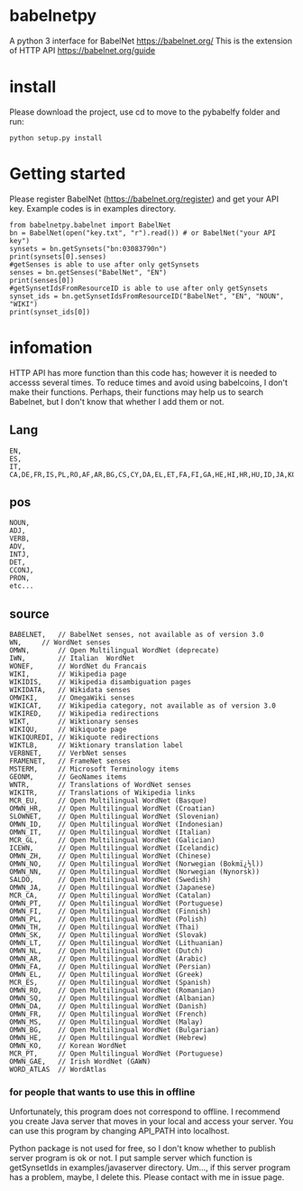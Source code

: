 # babelnetpy
A python 3 interface for BabelNet https://babelnet.org/
This is the extension of HTTP API https://babelnet.org/guide

# install
Please download the project, use cd to move to the pybabelfy folder and run:
```
python setup.py install
```

# Getting started
Please register BabelNet (https://babelnet.org/register) and get your API key.
Example codes is in examples directory.
```
from babelnetpy.babelnet import BabelNet
bn = BabelNet(open("key.txt", "r").read()) # or BabelNet("your API key")
synsets = bn.getSynsets("bn:03083790n")
print(synsets[0].senses)
#getSenses is able to use after only getSynsets
senses = bn.getSenses("BabelNet", "EN")
print(senses[0])
#getSynsetIdsFromResourceID is able to use after only getSynsets
synset_ids = bn.getSynsetIdsFromResourceID("BabelNet", "EN", "NOUN", "WIKI")
print(synset_ids[0])
```

# infomation
HTTP API has more function than this code has; however it is needed to accesss several times. To reduce times and avoid using babelcoins, I don't make their functions. Perhaps, their functions may help us to search Babelnet, but I don't know that whether I add them or not.

## Lang
```
EN,
ES,
IT,
CA,DE,FR,IS,PL,RO,AF,AR,BG,CS,CY,DA,EL,ET,FA,FI,GA,HE,HI,HR,HU,ID,JA,KO,LT,LV,MS,NL,NO,PT,RU,SK,SL,SQ,SR,SV,SW,TL,TR,UK,VI,ZH,MT,EU,EO,LA,GL,WAR,CEB,MIN,KK,UZ,HY,VO,NN,AZ,TH,OC,KA,MK,BE,NEW,TT,PMS,TA,TE,HT,UR,BS,BR,JV,MG,CE,LB,MR,IS,ML,PNB,BA,MY,LMO,BN,YO,FY,AN,CV,TG,KY,NE,IO,GU,BPY,SCO,SCN,NDS,KU,AST,QU,SU,ALS,GD,KN,AM,IA,NAP,CKB,BUG,WA,MN,ARZ,MZN,SI,PA,YI,SAH,VEC,FO,SA,BAR,NAH,OS,PAM,OR,HSB,SE,LI,MRJ,MI,ILO,CO,HIF,BCL,GAN,FRR,BO,RUE,GLK,MHR,PS,TK,PAG,VLS,GV,XMF,DIQ,KM,KV,ZEA,CSB,CRH,HAK,VEP,AY,DV,SO,SC,NRM,RM,UDM,KOI,KW,UG,STQ,LAD,WUU,LIJ,FUR,EML,MT,AS,BH,GN,PI,GAG,PCD,KSH,NOV,SZL,ANG,NV,IE,ACE,EXT,FRP,MWL,LN,SN,DSB,LEZ,PFL,KRC,HAW,PDC,KAB,XAL,RW,MYV,TO,ARC,KL,BJN,KBD,LO,HA,PAP,TPI,AV,LBE,MDF,JBO,WO,NA,BXR,TY,SRN,IG,NSO,KG,TET,KAA,AB,LTG,ZU,ZA,TYV,CDO,CHY,RMY,CU,TN,CHR,TW,GOT,BI,PIH,SM,RN,BM,MO,SS,IU,SD,PNT,KI,OM,XH,TS,EE,AK,FJ,TI,KS,LG,SG,NY,FF,VE,CR,ST,DZ,TUM,CH,SIMPLE,MUL,BE_X_OLD,NDS_NL,CBK_ZAM,ROA_RUP,FIU_VRO,BAT_SMG,IK,SH,AZB,MAI,LRC,GOM,OLO,JAM,TCY,ADY,ZH_CLASSICAL,ZH_YUE,ZH_MIN_NAN
```

## pos
```
NOUN,
ADJ,
VERB,
ADV,
INTJ,
DET,
CCONJ,
PRON,
etc...
```

## source
```
BABELNET,	// BabelNet senses, not available as of version 3.0
WN,		// WordNet senses
OMWN,		// Open Multilingual WordNet (deprecate)
IWN,		// Italian  WordNet
WONEF,		// WordNet du Francais
WIKI,		// Wikipedia page
WIKIDIS,	// Wikipedia disambiguation pages
WIKIDATA,	// Wikidata senses
OMWIKI,		// OmegaWiki senses
WIKICAT,	// Wikipedia category, not available as of version 3.0
WIKIRED,	// Wikipedia redirections
WIKT,		// Wiktionary senses
WIKIQU,		// Wikiquote page
WIKIQUREDI,	// Wikiquote redirections
WIKTLB,		// Wiktionary translation label
VERBNET,	// VerbNet senses
FRAMENET,	// FrameNet senses
MSTERM,		// Microsoft Terminology items
GEONM,		// GeoNames items
WNTR,		// Translations of WordNet senses
WIKITR,		// Translations of Wikipedia links
MCR_EU,		// Open Multilingual WordNet (Basque)
OMWN_HR,	// Open Multilingual WordNet (Croatian)
SLOWNET,	// Open Multilingual WordNet (Slovenian)
OMWN_ID,	// Open Multilingual WordNet (Indonesian)
OMWN_IT,	// Open Multilingual WordNet (Italian)
MCR_GL,		// Open Multilingual WordNet (Galician)
ICEWN,		// Open Multilingual WordNet (Icelandic)
OMWN_ZH,	// Open Multilingual WordNet (Chinese)
OMWN_NO,	// Open Multilingual WordNet (Norwegian (Bokmï¿½l))
OMWN_NN,	// Open Multilingual WordNet (Norwegian (Nynorsk))
SALDO,		// Open Multilingual WordNet (Swedish)
OMWN_JA,	// Open Multilingual WordNet (Japanese)
MCR_CA,		// Open Multilingual WordNet (Catalan)
OMWN_PT,	// Open Multilingual WordNet (Portuguese)
OMWN_FI,	// Open Multilingual WordNet (Finnish)
OMWN_PL,	// Open Multilingual WordNet (Polish)
OMWN_TH,	// Open Multilingual WordNet (Thai)
OMWN_SK,	// Open Multilingual WordNet (Slovak)
OMWN_LT,	// Open Multilingual WordNet (Lithuanian)
OMWN_NL,	// Open Multilingual WordNet (Dutch)
OMWN_AR,	// Open Multilingual WordNet (Arabic)
OMWN_FA,	// Open Multilingual WordNet (Persian)
OMWN_EL,	// Open Multilingual WordNet (Greek)
MCR_ES,		// Open Multilingual WordNet (Spanish)
OMWN_RO,	// Open Multilingual WordNet (Romanian)
OMWN_SQ,	// Open Multilingual WordNet (Albanian)
OMWN_DA,	// Open Multilingual WordNet (Danish)
OMWN_FR,	// Open Multilingual WordNet (French)
OMWN_MS,	// Open Multilingual WordNet (Malay)
OMWN_BG,	// Open Multilingual WordNet (Bulgarian)
OMWN_HE,	// Open Multilingual WordNet (Hebrew)
OMWN_KO,	// Korean WordNet
MCR_PT,		// Open Multilingual WordNet (Portuguese)
OMWN_GAE,	// Irish WordNet (GAWN)
WORD_ATLAS	// WordAtlas
```

### for people that wants to use this in offline
Unfortunately, this program does not correspond to offline.
I recommend you create Java server that moves in your local and access your server.
You can use this program by changing API_PATH into localhost.

Python package is not used for free, so I don't know whether to publish server program is ok or not.
I put sample server which function is getSynsetIds in examples/javaserver directory.
Um..., if this server program has a problem, maybe, I delete this. Please contact with me in issue page.
